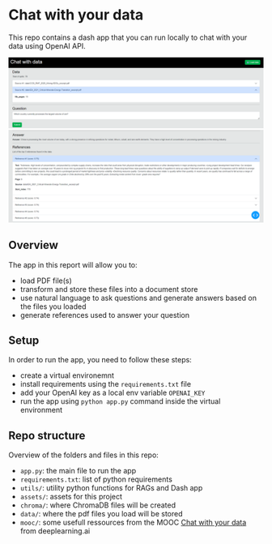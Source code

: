 # Chat with your data
This repo contains a dash app that you can run locally to chat with your data using OpenAI API.

![screenshot](assets/screenshot.png)
![screenshot](assets/screenshot2.png)

## Overview
The app in this report will allow you to:
- load PDF file(s)
- transform and store these files into a document store
- use natural language to ask questions and generate answers based on the files you loaded
- generate references used to answer your question

## Setup
In order to run the app, you need to follow these steps:
- create a virtual environemnt
- install requirements using the `requirements.txt` file
- add your OpenAI key as a local env variable `OPENAI_KEY`
- run the app using `python app.py` command inside the virtual environment

## Repo structure
Overview of the folders and files in this repo:
- `app.py`: the main file to run the app
- `requirements.txt`: list of python requirements
- `utils/`: utility python functions for RAGs and Dash app
- `assets/`: assets for this project
- `chroma/`: where ChromaDB files will be created
- `data/`: where the pdf files you load will be stored
- `mooc/`: some usefull ressources from the MOOC [Chat with your data](https://www.deeplearning.ai/short-courses/langchain-chat-with-your-data) from deeplearning.ai
